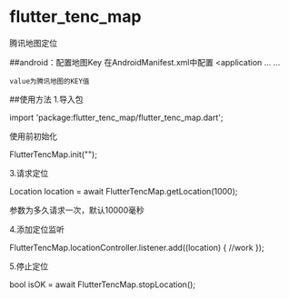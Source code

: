 # flutter_tenc_map
腾讯地图定位

##android：配置地图Key
在AndroidManifest.xml中配置
    <application
            ...
        <meta-data
            android:name="TencentMapSDK"
            android:value="H5PBZ-PNV3V-F2WPG-UUZCN-O6MPQ-LLB3Q" />
            ...
    </application>

    value为腾讯地图的KEY值

##使用方法
 1.导入包

 import 'package:flutter_tenc_map/flutter_tenc_map.dart';

 使用前初始化

 FlutterTencMap.init("");

 3.请求定位

  Location location = await FlutterTencMap.getLocation(1000);

  参数为多久请求一次，默认10000毫秒

 4.添加定位监听

   FlutterTencMap.locationController.listener.add((location) {
        //work
      });

 5.停止定位

  bool isOK = await FlutterTencMap.stopLocation();
